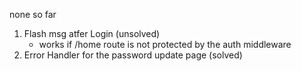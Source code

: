 none so far

1. Flash msg atfer Login (unsolved)
    - works if /home route is not protected by the auth middleware
2. Error Handler for the password update page (solved)
